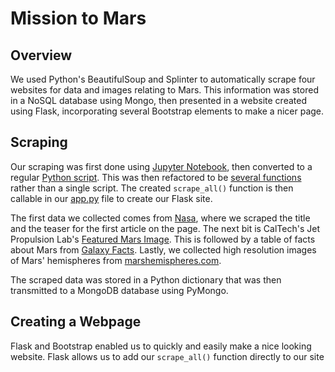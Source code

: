 # Mission to Mars

## Overview

We used Python's BeautifulSoup and Splinter to automatically scrape four websites for data and images relating to Mars.  This information was stored in a NoSQL database using Mongo, then presented in a website created using Flask, incorporating several Bootstrap elements to make a nicer page.  

## Scraping

Our scraping was first done using [Jupyter Notebook](Mission_to_Mars_Challenge.ipynb), then converted to a regular [Python script](Mission_to_Mars_Challenge.py).  This was then refactored to be [several functions](scraping.py) rather than a single script.  The created `scrape_all()` function is then callable in our [app.py](app.py) file to create our Flask site.  

The first data we collected comes from [Nasa](https://redplanetscience.com), where we scraped the title and the teaser for the first article on the page.  The next bit is CalTech's Jet Propulsion Lab's [Featured Mars Image](https://spaceimages-mars.com).  This is followed by a table of facts about Mars from [Galaxy Facts](https://galaxyfacts-mars.com).  Lastly, we collected high resolution images of Mars' hemispheres from [marshemispheres.com](https://marshemispheres.com/).  

The scraped data was stored in a Python dictionary that was then transmitted to a MongoDB database using PyMongo.  

## Creating a Webpage

Flask and Bootstrap enabled us to quickly and easily make a nice looking website.  Flask allows us to add our `scrape_all()` function directly to our site
